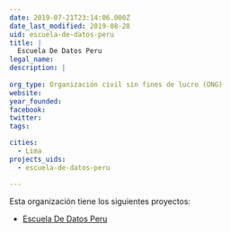 ```yaml
---
date: 2019-07-21T23:14:06.000Z
date_last_modified: 2019-08-28
uid: escuela-de-datos-peru
title: |
  Escuela De Datos Peru
legal_name: 
description: |
  
org_type: Organización civil sin fines de lucro (ONG)
website: 
year_founded: 
facebook: 
twitter: 
tags:

cities: 
  - Lima
projects_uids:
  - escuela-de-datos-peru

---
```


Esta organización tiene los siguientes proyectos:

- [Escuela De Datos Peru](/proyectos/escuela-de-datos-peru)
